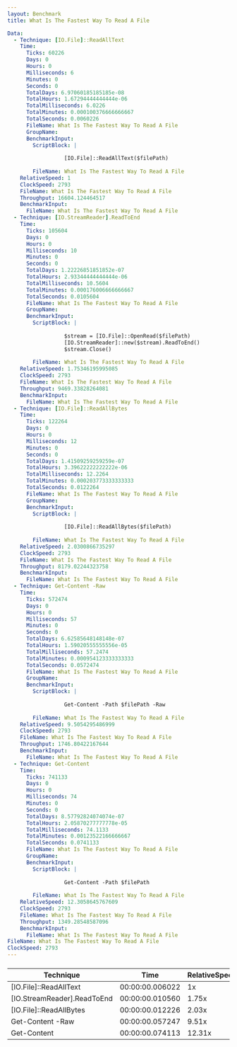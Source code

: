 ```yaml
---
layout: Benchmark
title: What Is The Fastest Way To Read A File

Data: 
  - Technique: [IO.File]::ReadAllText
    Time: 
      Ticks: 60226
      Days: 0
      Hours: 0
      Milliseconds: 6
      Minutes: 0
      Seconds: 0
      TotalDays: 6.97060185185185e-08
      TotalHours: 1.67294444444444e-06
      TotalMilliseconds: 6.0226
      TotalMinutes: 0.000100376666666667
      TotalSeconds: 0.0060226
      FileName: What Is The Fastest Way To Read A File
      GroupName: 
      BenchmarkInput: 
        ScriptBlock: |
          
                  [IO.File]::ReadAllText($filePath)
              
        FileName: What Is The Fastest Way To Read A File
    RelativeSpeed: 1
    ClockSpeed: 2793
    FileName: What Is The Fastest Way To Read A File
    Throughput: 16604.124464517
    BenchmarkInput: 
      FileName: What Is The Fastest Way To Read A File
  - Technique: [IO.StreamReader].ReadToEnd
    Time: 
      Ticks: 105604
      Days: 0
      Hours: 0
      Milliseconds: 10
      Minutes: 0
      Seconds: 0
      TotalDays: 1.22226851851852e-07
      TotalHours: 2.93344444444444e-06
      TotalMilliseconds: 10.5604
      TotalMinutes: 0.000176006666666667
      TotalSeconds: 0.0105604
      FileName: What Is The Fastest Way To Read A File
      GroupName: 
      BenchmarkInput: 
        ScriptBlock: |
          
                  $stream = [IO.File]::OpenRead($filePath)
                  [IO.StreamReader]::new($stream).ReadToEnd()
                  $stream.Close()
              
        FileName: What Is The Fastest Way To Read A File
    RelativeSpeed: 1.75346195995085
    ClockSpeed: 2793
    FileName: What Is The Fastest Way To Read A File
    Throughput: 9469.33828264081
    BenchmarkInput: 
      FileName: What Is The Fastest Way To Read A File
  - Technique: [IO.File]::ReadAllBytes
    Time: 
      Ticks: 122264
      Days: 0
      Hours: 0
      Milliseconds: 12
      Minutes: 0
      Seconds: 0
      TotalDays: 1.41509259259259e-07
      TotalHours: 3.39622222222222e-06
      TotalMilliseconds: 12.2264
      TotalMinutes: 0.000203773333333333
      TotalSeconds: 0.0122264
      FileName: What Is The Fastest Way To Read A File
      GroupName: 
      BenchmarkInput: 
        ScriptBlock: |
          
                  [IO.File]::ReadAllBytes($filePath)
              
        FileName: What Is The Fastest Way To Read A File
    RelativeSpeed: 2.0300866735297
    ClockSpeed: 2793
    FileName: What Is The Fastest Way To Read A File
    Throughput: 8179.02244323758
    BenchmarkInput: 
      FileName: What Is The Fastest Way To Read A File
  - Technique: Get-Content -Raw
    Time: 
      Ticks: 572474
      Days: 0
      Hours: 0
      Milliseconds: 57
      Minutes: 0
      Seconds: 0
      TotalDays: 6.62585648148148e-07
      TotalHours: 1.59020555555556e-05
      TotalMilliseconds: 57.2474
      TotalMinutes: 0.000954123333333333
      TotalSeconds: 0.0572474
      FileName: What Is The Fastest Way To Read A File
      GroupName: 
      BenchmarkInput: 
        ScriptBlock: |
          
                  Get-Content -Path $filePath -Raw
              
        FileName: What Is The Fastest Way To Read A File
    RelativeSpeed: 9.5054295486999
    ClockSpeed: 2793
    FileName: What Is The Fastest Way To Read A File
    Throughput: 1746.80422167644
    BenchmarkInput: 
      FileName: What Is The Fastest Way To Read A File
  - Technique: Get-Content
    Time: 
      Ticks: 741133
      Days: 0
      Hours: 0
      Milliseconds: 74
      Minutes: 0
      Seconds: 0
      TotalDays: 8.57792824074074e-07
      TotalHours: 2.05870277777778e-05
      TotalMilliseconds: 74.1133
      TotalMinutes: 0.00123522166666667
      TotalSeconds: 0.0741133
      FileName: What Is The Fastest Way To Read A File
      GroupName: 
      BenchmarkInput: 
        ScriptBlock: |
          
                  Get-Content -Path $filePath
              
        FileName: What Is The Fastest Way To Read A File
    RelativeSpeed: 12.3058645767609
    ClockSpeed: 2793
    FileName: What Is The Fastest Way To Read A File
    Throughput: 1349.28548587096
    BenchmarkInput: 
      FileName: What Is The Fastest Way To Read A File
FileName: What Is The Fastest Way To Read A File
ClockSpeed: 2793
---
```



### 


|Technique                  |Time           |RelativeSpeed|Throughput|
|---------------------------|---------------|-------------|----------|
|[IO.File]::ReadAllText     |00:00:00.006022|1x           |16604.12/s|
|[IO.StreamReader].ReadToEnd|00:00:00.010560|1.75x        |9469.34/s |
|[IO.File]::ReadAllBytes    |00:00:00.012226|2.03x        |8179.02/s |
|Get-Content -Raw           |00:00:00.057247|9.51x        |1746.8/s  |
|Get-Content                |00:00:00.074113|12.31x       |1349.29/s |
